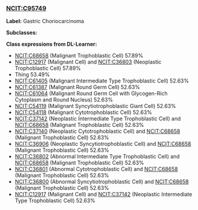 
### [NCIT:C95749](http://purl.obolibrary.org/obo/NCIT_C95749)
**Label:** Gastric Choriocarcinoma

**Subclasses:** 

**Class expressions from DL-Learner:**

- [NCIT:C68658](http://purl.obolibrary.org/obo/NCIT_C68658) (Malignant Trophoblastic Cell) 57.89%
- [NCIT:C12917](http://purl.obolibrary.org/obo/NCIT_C12917) (Malignant Cell) and [NCIT:C36803](http://purl.obolibrary.org/obo/NCIT_C36803) (Neoplastic Trophoblastic Cell) 57.89%
- Thing 53.49%
- [NCIT:C61405](http://purl.obolibrary.org/obo/NCIT_C61405) (Malignant Intermediate Type Trophoblastic Cell) 52.63%
- [NCIT:C61387](http://purl.obolibrary.org/obo/NCIT_C61387) (Malignant Round Germ Cell) 52.63%
- [NCIT:C61064](http://purl.obolibrary.org/obo/NCIT_C61064) (Malignant Round Germ Cell with Glycogen-Rich Cytoplasm and Round Nucleus) 52.63%
- [NCIT:C54119](http://purl.obolibrary.org/obo/NCIT_C54119) (Malignant Syncytiotrophoblastic Giant Cell) 52.63%
- [NCIT:C54118](http://purl.obolibrary.org/obo/NCIT_C54118) (Malignant Cytotrophoblastic Cell) 52.63%
- [NCIT:C37142](http://purl.obolibrary.org/obo/NCIT_C37142) (Neoplastic Intermediate Type Trophoblastic Cell) and [NCIT:C68658](http://purl.obolibrary.org/obo/NCIT_C68658) (Malignant Trophoblastic Cell) 52.63%
- [NCIT:C37140](http://purl.obolibrary.org/obo/NCIT_C37140) (Neoplastic Cytotrophoblastic Cell) and [NCIT:C68658](http://purl.obolibrary.org/obo/NCIT_C68658) (Malignant Trophoblastic Cell) 52.63%
- [NCIT:C36906](http://purl.obolibrary.org/obo/NCIT_C36906) (Neoplastic Syncytiotrophoblastic Cell) and [NCIT:C68658](http://purl.obolibrary.org/obo/NCIT_C68658) (Malignant Trophoblastic Cell) 52.63%
- [NCIT:C36802](http://purl.obolibrary.org/obo/NCIT_C36802) (Abnormal Intermediate Type Trophoblastic Cell) and [NCIT:C68658](http://purl.obolibrary.org/obo/NCIT_C68658) (Malignant Trophoblastic Cell) 52.63%
- [NCIT:C36801](http://purl.obolibrary.org/obo/NCIT_C36801) (Abnormal Cytotrophoblastic Cell) and [NCIT:C68658](http://purl.obolibrary.org/obo/NCIT_C68658) (Malignant Trophoblastic Cell) 52.63%
- [NCIT:C36800](http://purl.obolibrary.org/obo/NCIT_C36800) (Abnormal Syncytiotrophoblastic Cell) and [NCIT:C68658](http://purl.obolibrary.org/obo/NCIT_C68658) (Malignant Trophoblastic Cell) 52.63%
- [NCIT:C12917](http://purl.obolibrary.org/obo/NCIT_C12917) (Malignant Cell) and [NCIT:C37142](http://purl.obolibrary.org/obo/NCIT_C37142) (Neoplastic Intermediate Type Trophoblastic Cell) 52.63%


